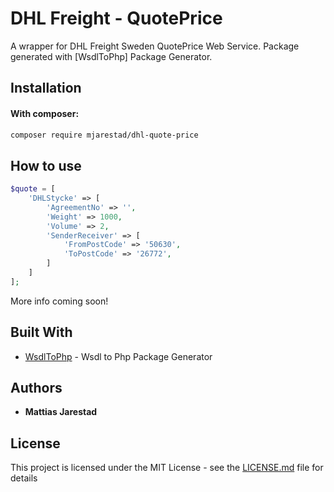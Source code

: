 # DHL Freight - QuotePrice

A wrapper for DHL Freight Sweden QuotePrice Web Service. Package generated with [WsdlToPhp] Package Generator.

## Installation

#### With composer:

```bash
composer require mjarestad/dhl-quote-price
```

## How to use

```php
$quote = [
    'DHLStycke' => [
        'AgreementNo' => '',
        'Weight' => 1000,
        'Volume' => 2,
        'SenderReceiver' => [
            'FromPostCode' => '50630',
            'ToPostCode' => '26772',
        ]
    ]
];
```

More info coming soon!

## Built With

* [WsdlToPhp](WsdlToPhp) - Wsdl to Php Package Generator
## Authors

* **Mattias Jarestad**

## License

This project is licensed under the MIT License - see the [LICENSE.md](LICENSE.md) file for details
